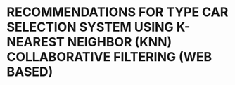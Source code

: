 # RECOMMENDATIONS FOR TYPE CAR SELECTION SYSTEM USING K-NEAREST NEIGHBOR (KNN) COLLABORATIVE FILTERING (WEB BASED)
